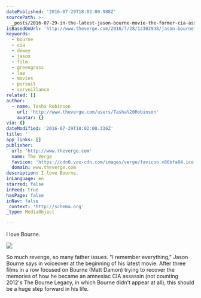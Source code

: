 ```yaml
---
datePublished: '2016-07-29T18:02:00.988Z'
sourcePath: >-
  _posts/2016-07-29-in-the-latest-jason-bourne-movie-the-former-cia-assassin-is.md
isBasedOnUrl: 'http://www.theverge.com/2016/7/28/12302948/jason-bourne-review-matt-damon'
keywords:
  - bourne
  - cia
  - dewey
  - jason
  - film
  - greengrass
  - lee
  - movies
  - pursuit
  - surveillance
related: []
author:
  - name: Tasha Robinson
    url: 'http://www.theverge.com/users/Tasha%20Robinson'
    avatar: {}
via: {}
dateModified: '2016-07-29T18:02:00.336Z'
title: ''
app_links: []
publisher:
  url: 'http://www.theverge.com'
  name: The Verge
  favicon: 'https://cdn0.vox-cdn.com/images/verge/favicon.v86bfa84.ico'
  domain: www.theverge.com
description: I love Bourne.
inLanguage: en
starred: false
inFeed: true
hasPage: false
inNav: false
_context: 'http://schema.org'
_type: MediaObject

---
```

I love Bourne.

<article style=""><img src="https://s3-us-west-2.amazonaws.com/the-grid-img/p/535d11a627c48dca6752cfd351d5d742175857ae.jpg" /><p>So much revenge, so many father issues. "I remember everything," Jason Bourne says in voiceover at the beginning of his latest movie. After three films in a row focused on Bourne (Matt Damon) trying to recover the memories of how he became an amnesiac CIA assassin (not counting 2012's The Bourne Legacy, in which Bourne didn't appear at all), this should be a huge step forward in his life.</p></article>